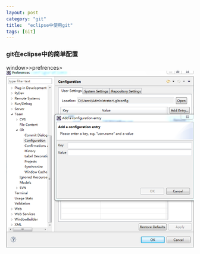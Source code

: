 ```yaml
---
layout: post
category: "git"
title:  "eclipse中使用git"
tags: [Git]
---
```

### git在eclipse中的简单配置 ###   
window>>prefrences>
![](../markdownImg/git/eclipseGit.PNG)


